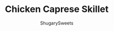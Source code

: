 ---
layout: ../../layouts/MarkdownPostLayout.astro
title: Chicken Caprese Skillet
author: ShugarySweets
pubDate: 2019-01-15
description: "Delicious pan seared chicken topped with mozzarella, tomatoes, basil and balsamic! Caprese Chicken Skillet dinner is ready in 15 minutes!"
image_url: https://www.shugarysweets.com/wp-content/uploads/2016/09/chicken-caprese-skillet-facebook.jpg
tags: ["Main Dish","Italian"]
calories: 344
protein: 43
carbohydrates: 6
fats: 15
fiber: 1
ingredients: ["1 Tablespoon olive oil","1 pound boneless, skinless chicken breasts","1 teaspoon kosher salt","1/2 teaspoon black pepper","1 teaspoon Italian seasoning","6 ounce fresh mozzarella (I used sliced mozzarella)","3 Roma tomatoes, sliced","8 large fresh basil leaves, sliced in thin strips","2-4 Tablespoons balsamic vinegar"]
serves: 4
time: "15 minutes"
prepTime: "5 minutes"
instructions: ["Place your chicken breasts into a ziploc bag, and pound them to about 1/4-1/2 inch thick using a meat tenderizer. Alternately, you can slice then in half lengthwise, making thin cutlets.","Warm a large skillet over medium high heat. Add the olive oil and heat until warm. Add the chicken in a single layer and sprinkle with half of the salt, pepper, and Italian seasoning. Cook without touching for about two minutes, you'll notice the edges of the chicken cooking, while only the center is pink. Flip the chicken over and sprinkle with the remaining salt, pepper, and Italian seasoning. Top each piece of chicken with cheese and then tomato slices. Cover with a lid and cook an additional 3-4 minutes.","Check the chicken for doneness. I use this meat thermometer, and the temperature should read 165°F.","Sprinkle with fresh basil and drizzle with the balsamic vinegar right before serving. ENJOY!"]
nutrition: ["344 calories","6 grams carbohydrates","124 milligrams cholesterol","15 grams fat","1 grams fiber","43 grams protein","6 grams saturated fat","621 milligrams sodium","4 grams sugar","0 grams trans fat","8 grams unsaturated fat"]
---
